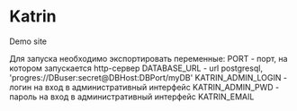 # Katrin
Demo site

Для запуска необходимо экспортировать переменные:
PORT - порт, на котором запускается http-сервер
DATABASE_URL - url postgresql, 'progres://DBuser:secret@DBHost:DBPort/myDB'
KATRIN_ADMIN_LOGIN - логин на вход в административный интерфейс
KATRIN_ADMIN_PWD - пароль на вход в административный интерфейс
KATRIN_EMAIL
